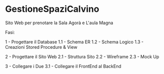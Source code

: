 # GestioneSpaziCalvino
Sito Web per prenotare la Sala Agorà e L'aula Magna

Fasi:

1 - Progettare il Database
	1.1 - Schema ER
	1.2 - Schema Logico
	1.3 - Creazioni Stored Procedure & View

2 - Progettare il Sito Web
	2.1 - Struttura Sito
2.2 - Wireframe
	2.3 - Mock Up

3 - Collegare i Due
	3.1 - Collegare il FrontEnd al BackEnd